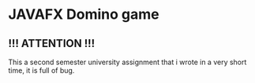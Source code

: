 # JAVAFX Domino game

## !!! ATTENTION !!!
This a second semester university assignment that i wrote in a very short time, it is full of bug.


